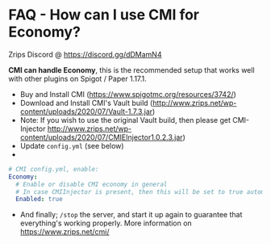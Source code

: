 # FAQ - How can I use CMI for Economy?

Zrips Discord @ https://discord.gg/dDMamN4

**CMI can handle Economy**, this is the recommended setup that works well with other plugins on Spigot / Paper 1.17.1.

- Buy and Install CMI (<https://www.spigotmc.org/resources/3742/>)
- Download and Install CMI's Vault build (<http://www.zrips.net/wp-content/uploads/2020/07/Vault-1.7.3.jar>)
- Note: If you wish to use the original Vault build, then please get CMI-Injector <http://www.zrips.net/wp-content/uploads/2020/07/CMIEInjector1.0.2.3.jar>)
- Update `config.yml` (see below)
-
```yaml
# CMI config.yml, enable:
Economy:
  # Enable or disable CMI economy in general
  # In case CMIInjector is present, then this will be set to true automatically.
  Enabled: true
```

- And finally; `/stop` the server, and start it up again to guarantee that everything's working properly. More information on <https://www.zrips.net/cmi/>
